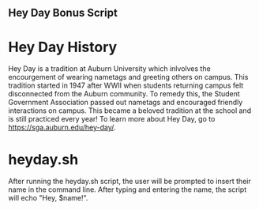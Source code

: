 ## Hey Day Bonus Script
# Hey Day History
Hey Day is a tradition at Auburn University which inlvolves the encourgement of wearing nametags and greeting others on campus. This tradition started in 1947 after WWII when students returning campus felt disconnected from the Auburn community. To remedy this, the Student Government Association passed out nametags and encouraged friendly interactions on campus. This became a beloved tradition at the school and is still practiced every year!
To learn more about Hey Day, go to <https://sga.auburn.edu/hey-day/>.
# heyday.sh
After running the heyday.sh script, the user will be prompted to insert their name in the command line. After typing and entering the name, the script will echo "Hey, $name!".
